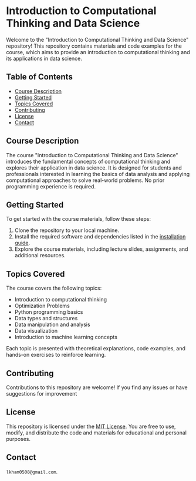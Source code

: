 # Introduction to Computational Thinking and Data Science

Welcome to the "Introduction to Computational Thinking and Data Science" repository! This repository contains materials and code examples for the course, which aims to provide an introduction to computational thinking and its applications in data science.

## Table of Contents

- [Course Description](#course-description)
- [Getting Started](#getting-started)
- [Topics Covered](#topics-covered)
- [Contributing](#contributing)
- [License](#license)
- [Contact](#contact)

## Course Description

The course "Introduction to Computational Thinking and Data Science" introduces the fundamental concepts of computational thinking and explores their application in data science. It is designed for students and professionals interested in learning the basics of data analysis and applying computational approaches to solve real-world problems. No prior programming experience is required.

## Getting Started

To get started with the course materials, follow these steps:

1. Clone the repository to your local machine.
2. Install the required software and dependencies listed in the [installation guide](docs/installation.md).
3. Explore the course materials, including lecture slides, assignments, and additional resources.

## Topics Covered

The course covers the following topics:

- Introduction to computational thinking
- Optimization Problems
- Python programming basics
- Data types and structures
- Data manipulation and analysis
- Data visualization
- Introduction to machine learning concepts

Each topic is presented with theoretical explanations, code examples, and hands-on exercises to reinforce learning.

## Contributing

Contributions to this repository are welcome! If you find any issues or have suggestions for improvement
## License

This repository is licensed under the [MIT License](LICENSE). You are free to use, modify, and distribute the code and materials for educational and personal purposes.

## Contact
`lkham0508@gmail.com`.

